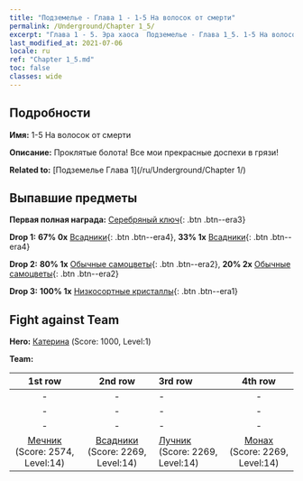 ```yaml
---
title: "Подземелье - Глава 1 - 1-5 На волосок от смерти"
permalink: /Underground/Chapter 1_5/
excerpt: "Глава 1 - 5. Эра хаоса  Подземелье - Глава 1_5. 1-5 На волосок от смерти"
last_modified_at: 2021-07-06
locale: ru
ref: "Chapter 1_5.md"
toc: false
classes: wide
---
```


## Подробности

 **Имя:** 1-5 На волосок от смерти

 **Описание:** Проклятые болота! Все мои прекрасные доспехи в грязи!

 **Related to:** [Подземелье Глава 1](/ru/Underground/Chapter 1/)

## Выпавшие предметы

 **Первая полная награда:** [Серебряный ключ](/ItemsRU/con_693/){: .btn .btn--era3}

 **Drop 1:** **67% 0x** [Всадники](/ItemsRU/unt_195/){: .btn .btn--era4}, **33% 1x** [Всадники](/ItemsRU/unt_195/){: .btn .btn--era4}

 **Drop 2:** **80% 1x** [Обычные самоцветы](/ItemsRU/mat_10/){: .btn .btn--era2}, **20% 2x** [Обычные самоцветы](/ItemsRU/mat_10/){: .btn .btn--era2}

 **Drop 3:** **100% 1x** [Низкосортные кристаллы](/ItemsRU/mat_5/){: .btn .btn--era1}


## Fight against Team
 **Hero:** [Катерина](/ru/heroes/Catherine/) (Score: 1000, Level:1)

 **Team:**


  | 1st row | 2nd row | 3rd row | 4th row |
  |:----:|:----:|:----|:----:|
  | - | - | - | - |
  | - | - | - | - |
  | - | - | - | - |
  | [Мечник](/ru/units/Swordsman/) (Score: 2574, Level:14)  | [Всадники](/ru/units/Cavalier/) (Score: 2269, Level:14)  | [Лучник](/ru/units/Marksman/) (Score: 2269, Level:14)  | [Монах](/ru/units/Monk/) (Score: 2269, Level:14)  |


